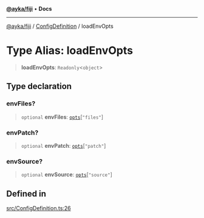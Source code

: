 [**@ayka/fiji**](../../../README.md) • **Docs**

***

[@ayka/fiji](../../../globals.md) / [ConfigDefinition](../README.md) / loadEnvOpts

# Type Alias: loadEnvOpts

> **loadEnvOpts**: `Readonly`\<`object`\>

## Type declaration

### envFiles?

> `optional` **envFiles**: [`opts`](../../Env/type-aliases/opts.md)\[`"files"`\]

### envPatch?

> `optional` **envPatch**: [`opts`](../../Env/type-aliases/opts.md)\[`"patch"`\]

### envSource?

> `optional` **envSource**: [`opts`](../../Env/type-aliases/opts.md)\[`"source"`\]

## Defined in

[src/ConfigDefinition.ts:26](https://github.com/AndreyMork/fiji/blob/fde791600000fa1e2ba950f5f939a73281ac49cc/src/ConfigDefinition.ts#L26)
